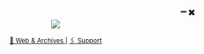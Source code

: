 <div align="right">
  <b>  ➖ ✖️</b>
</div>

<div align="center">
  
<img src="https://readme-typing-svg.demolab.com?font=Fira+Code&pause=1000&color=54F724&random=false&width=435&lines=%24+hello+friend+!;%24+you+can+call+me+Mr.+M+;%24+thanks+for+stopping+by+XD"/>

<sub><a href="https://asteroidex.com">🔖 Web & Archives  </a> | <a href="https://ko-fi.com/zoulvigil">🖇️ Support</a> </a> </sub>

  </div>
